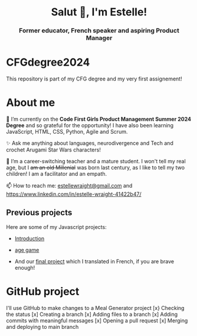 <h1 align="center">Salut 👋, I'm Estelle!</h1>
<h3 align="center">Former educator, French speaker and aspiring Product Manager</h3>

# CFGdegree2024
This repository is part of my CFG degree and my very first assignement!

# About me
🌱 I’m currently on the **Code First Girls Product Management Summer 2024 Degree**  and so grateful for the opportunity! I have also been learning JavaScript, HTML, CSS, Python, Agile and Scrum.

✨ Ask me anything about languages, neurodivergence and Tech and crochet Arugami Star Wars characters!

💞️ I’m a career-switching teacher and a mature student. I won't tell my real age, but I ~~am an old Millenial~~ was born last century, as I like to tell my two children! I am a facilitator and an empath.

📫 How to reach me: estellewraight@gmail.com and https://www.linkedin.com/in/estelle-wraight-41422b47/

## Previous projects
Here are some of my Javascript projects: 
- [Introduction](https://codepen.io/Estelle-Wraight/pen/YzBEPwL)
* [age game](https://codepen.io/Estelle-Wraight/pen/RwvWWev)
+ And our [final project](https://codepen.io/Estelle-Wraight/pen/yLZdOMw) which I translated in French, if you are brave enough!

# GitHub project
I'll use GitHub to make changes to a Meal Generator project
[x} Checking the status
[x] Creating a branch
[x] Adding files to a branch
[x] Adding commits with meaningful messages
[x] Opening a pull request
[x] Merging and deploying to main branch

